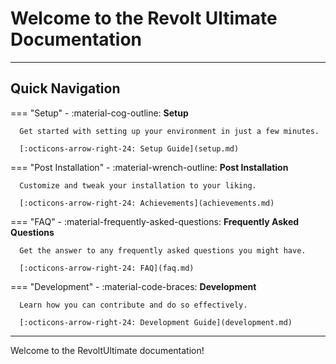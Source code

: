 # Welcome to the Revolt Ultimate Documentation

---

## Quick Navigation

=== "Setup"
    - :material-cog-outline: **Setup**
    
      Get started with setting up your environment in just a few minutes.
      
      [:octicons-arrow-right-24: Setup Guide](setup.md)

=== "Post Installation"
    - :material-wrench-outline: **Post Installation**
    
      Customize and tweak your installation to your liking.
      
      [:octicons-arrow-right-24: Achievements](achievements.md)

=== "FAQ"
    - :material-frequently-asked-questions: **Frequently Asked Questions**
    
      Get the answer to any frequently asked questions you might have.
      
      [:octicons-arrow-right-24: FAQ](faq.md)

=== "Development"
    - :material-code-braces: **Development**
    
      Learn how you can contribute and do so effectively.
      
      [:octicons-arrow-right-24: Development Guide](development.md)


---
Welcome to the RevoltUltimate documentation!